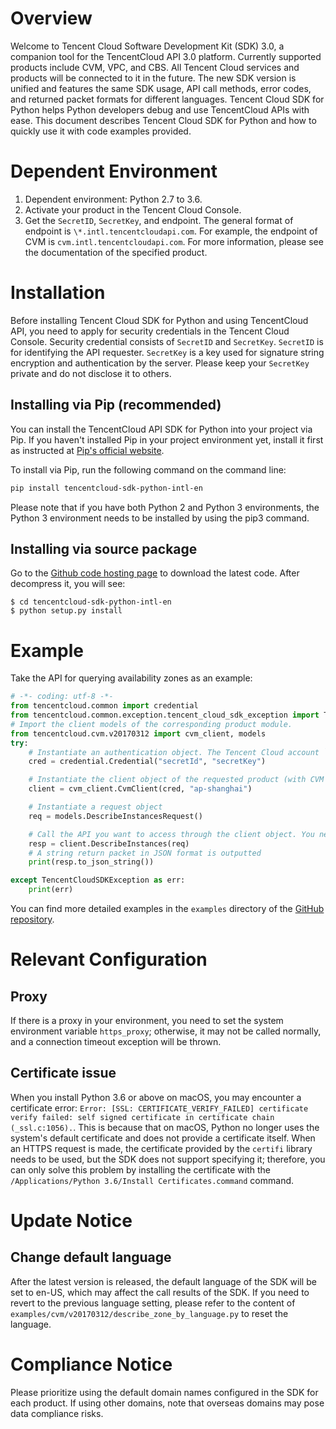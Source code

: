 # Overview
Welcome to Tencent Cloud Software Development Kit (SDK) 3.0, a companion tool for the TencentCloud API 3.0 platform. Currently supported products include CVM, VPC, and CBS. All Tencent Cloud services and products will be connected to it in the future. The new SDK version is unified and features the same SDK usage, API call methods, error codes, and returned packet formats for different languages.
Tencent Cloud SDK for Python helps Python developers debug and use TencentCloud APIs with ease. This document describes Tencent Cloud SDK for Python and how to quickly use it with code examples provided.

# Dependent Environment

1. Dependent environment: Python 2.7 to 3.6.
2. Activate your product in the Tencent Cloud Console.
3. Get the `SecretID`, `SecretKey`, and endpoint. The general format of endpoint is `\*.intl.tencentcloudapi.com`. For example, the endpoint of CVM is `cvm.intl.tencentcloudapi.com`. For more information, please see the documentation of the specified product.

# Installation

Before installing Tencent Cloud SDK for Python and using TencentCloud API, you need to apply for security credentials in the Tencent Cloud Console. Security credential consists of `SecretID` and `SecretKey`. `SecretID` is for identifying the API requester. `SecretKey` is a key used for signature string encryption and authentication by the server. Please keep your `SecretKey` private and do not disclose it to others.

## Installing via Pip (recommended)

You can install the TencentCloud API SDK for Python into your project via Pip. If you haven't installed Pip in your project environment yet, install it first as instructed at [Pip's official website](https://pip.pypa.io/en/stable/installing/?spm=a3c0i.o32026zh.a3.6.74134958lLSo6o).

To install via Pip, run the following command on the command line:

```bash
pip install tencentcloud-sdk-python-intl-en
```

Please note that if you have both Python 2 and Python 3 environments, the Python 3 environment needs to be installed by using the pip3 command.

## Installing via source package

Go to the [Github code hosting page](https://github.com/tencentcloud/tencentcloud-sdk-python-intl-en) to download the latest code. After decompress it, you will see:

    $ cd tencentcloud-sdk-python-intl-en
    $ python setup.py install

# Example

Take the API for querying availability zones as an example:

```python
# -*- coding: utf-8 -*-
from tencentcloud.common import credential
from tencentcloud.common.exception.tencent_cloud_sdk_exception import TencentCloudSDKException
# Import the client models of the corresponding product module.
from tencentcloud.cvm.v20170312 import cvm_client, models
try:
    # Instantiate an authentication object. The Tencent Cloud account `secretId` and `secretKey` need to be passed in as the input parameters
    cred = credential.Credential("secretId", "secretKey")

    # Instantiate the client object of the requested product (with CVM as an example)
    client = cvm_client.CvmClient(cred, "ap-shanghai")

    # Instantiate a request object
    req = models.DescribeInstancesRequest()

    # Call the API you want to access through the client object. You need to pass in the request object
    resp = client.DescribeInstances(req)
    # A string return packet in JSON format is outputted
    print(resp.to_json_string())

except TencentCloudSDKException as err:
    print(err)
```

You can find more detailed examples in the `examples` directory of the [GitHub repository](https://github.com/tencentcloud/tencentcloud-sdk-python-intl-en).

# Relevant Configuration

## Proxy

If there is a proxy in your environment, you need to set the system environment variable `https_proxy`; otherwise, it may not be called normally, and a connection timeout exception will be thrown.

## Certificate issue

When you install Python 3.6 or above on macOS, you may encounter a certificate error: `Error: [SSL: CERTIFICATE_VERIFY_FAILED] certificate verify failed: self signed certificate in certificate chain (_ssl.c:1056).`. This is because that on macOS, Python no longer uses the system's default certificate and does not provide a certificate itself. When an HTTPS request is made, the certificate provided by the `certifi` library needs to be used, but the SDK does not support specifying it; therefore, you can only solve this problem by installing the certificate with the `/Applications/Python 3.6/Install Certificates.command` command.

# Update Notice

## Change default language
After the latest version is released, the default language of the SDK will be set to en-US, which may affect the call results of the SDK. If you need to revert to the previous language setting, please refer to the content of `examples/cvm/v20170312/describe_zone_by_language.py` to reset the language.

# Compliance Notice

Please prioritize using the ​default domain names configured in the SDK for each product. If using other domains, note that ​overseas domains may pose ​data compliance risks.
